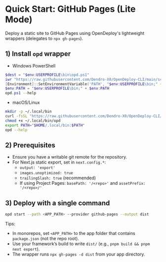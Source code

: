 # Quick Start: GitHub Pages (Lite Mode)

Deploy a static site to GitHub Pages using OpenDeploy's lightweight wrappers (delegates to `npx gh-pages`).

## 1) Install `opd` wrapper

- Windows PowerShell
```powershell
$dest = "$env:USERPROFILE\bin\opd.ps1"
iwr "https://raw.githubusercontent.com/Dendro-X0/OpenDeploy-CLI/main/scripts/lite/opd.ps1" -UseBasicParsing -OutFile $dest
[Environment]::SetEnvironmentVariable('PATH', "$env:USERPROFILE\bin;" + $env:PATH, 'User')
$env:PATH = "$env:USERPROFILE\bin;" + $env:PATH
opd.ps1 --help
```

- macOS/Linux
```bash
mkdir -p ~/.local/bin
curl -fsSL "https://raw.githubusercontent.com/Dendro-X0/OpenDeploy-CLI/main/scripts/lite/opd.sh" -o ~/.local/bin/opd
chmod +x ~/.local/bin/opd
export PATH="$HOME/.local/bin:$PATH"
opd --help
```

## 2) Prerequisites

- Ensure you have a writable git remote for the repository.
- For Next.js static export, set in `next.config.*`:
  - `output: 'export'`
  - `images.unoptimized: true`
  - `trailingSlash: true` (recommended)
  - If using Project Pages: `basePath: '/<repo>'` and `assetPrefix: '/<repo>/'`

## 3) Deploy with a single command

```bash
opd start --path <APP_PATH> --provider github-pages --output dist
```

Tips:

- In monorepos, set `<APP_PATH>` to the app folder that contains `package.json` (not the repo root).
- Use your framework’s build to write `dist/` (e.g., `pnpm build && pnpm next export`).
- The wrapper runs `npx gh-pages -d dist` from your app directory.
